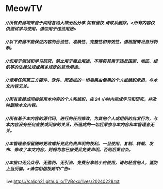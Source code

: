 # MeowTV

##### //所有资源均来自于网络各路大神无私分享.如有侵权.请联系删除。<所有内容仅供测试学习使用，请勿用于违法用途>
##### //以下资源不能保证内容的合法性、准确性、完整性和有效性，请根据情况自行判断。
##### //仅用于测试和学习研究，禁止用于商业用途，不得将其用于违反国家、地区、组织等的法律法规或相关规定的其他用途。
##### //使用任何第三方硬件、软件、所造成的一切后果由使用的个人或组织承担，与本文内容无关。
##### //所有直接或间接使用本内容的个人和组织，应 24 小时内完成学习和研究，并及时删除本文内容。
##### //所有基于本内容的源代码，进行的任何修改，为其他个人或组织的自发行为，与本内容没有任何直接或间接的关系，所造成的一切后果亦与本内容和本管理者无关。
##### //本管理者保留随时更改或补充此免责声明的权利。一旦使用、复制、转载、发布、修改了本文内容，则视为您已接受此免责声明。否则后果自负。
##### //本接口无公众号、无盈利、无引流、免费分享给小白使用，请勿轻信他人，谨防上当受骗。<请勿相信视频中广告>

live:https://caliph21.github.io/TVBoxx/lives/20240228.txt
